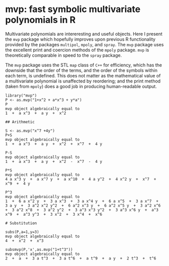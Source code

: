 # mvp: fast symbolic multivariate polynomials in R

Multivariate polynomials are intereresting and useful objects.  Here I
present the `mvp` package which hopefully improves upon previous R
functionality provided by the packages `multipol`, `mpoly`, and
`spray`.  The `mvp` package uses the excellent print and coercion
methods of the `mpoly` package.  `mvp` is theoretically comparable in
speed to the `spray` package.

The `mvp` package uses the STL `map` class of `C++` for efficiency,
which has the downside that the order of the terms, and the order of
the symbols within each term, is undefined.  This does not matter as
the mathematical value of a multivariate polynomial is unaffected by
reordering; and the print method (taken from `mpoly`) does a good job
in producing human-readable output.


```
library("mvp")
P <- as.mvp("1+x^2 + a*x^3 + y*a")
P
mvp object algebraically equal to
1  +  a x^3  +  a y  +  x^2

## Arithmetic

S <- as.mvp("x^7 +4y")
P+S
mvp object algebraically equal to
1  +  a x^3  +  a y  +  x^2  +  x^7  +  4 y

P-S
mvp object algebraically equal to
1  +  a x^3  +  a y  +  x^2  -  x^7  -  4 y

P*S
mvp object algebraically equal to
4 a x^3 y  +  a x^7 y  +  a x^10  +  4 a y^2  +  4 x^2 y  +  x^7  +  x^9  +  4 y

P^3
mvp object algebraically equal to
1  +  6 a x^2 y  +  3 a x^3  +  3 a x^4 y  +  6 a x^5  +  3 a x^7  +  3 a y  +  3 a^2 x^2 y^2  +  6 a^2 x^3 y  +  6 a^2 x^5 y  +  3 a^2 x^6  +  3 a^2 x^8  +  3 a^2 y^2  +  3 a^3 x^3 y^2  +  3 a^3 x^6 y  +  a^3 x^9  +  a^3 y^3  +  3 x^2  +  3 x^4  +  x^6

# Substitution

subs(P,a=1,y=3)
mvp object algebraically equal to
4  +  x^2  +  x^3

subsmvp(P,'x',as.mvp("1+t^3"))
mvp object algebraically equal to
2  +  a  +  3 a t^3  +  3 a t^6  +  a t^9  +  a y  +  2 t^3  +  t^6


```
